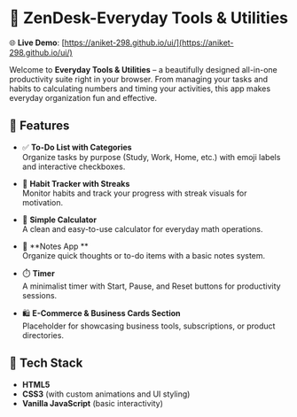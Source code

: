 # 🎯 ZenDesk-Everyday Tools & Utilities

🌐 **Live Demo**: [https://aniket-298.github.io/ui/](https://aniket-298.github.io/ui/)

Welcome to **Everyday Tools & Utilities** – a beautifully designed all-in-one productivity suite right in your browser. From managing your tasks and habits to calculating numbers and timing your activities, this app makes everyday organization fun and effective.

## 🚀 Features

- ✅ **To-Do List with Categories**  
  Organize tasks by purpose (Study, Work, Home, etc.) with emoji labels and interactive checkboxes.

- 🔁 **Habit Tracker with Streaks**  
  Monitor habits and track your progress with streak visuals for motivation.

- 🧮 **Simple Calculator**  
  A clean and easy-to-use calculator for everyday math operations.

- 📝 **Notes App **  
  Organize quick thoughts or to-do items with a basic notes system.

- ⏱️ **Timer**  
  A minimalist timer with Start, Pause, and Reset buttons for productivity sessions.

- 🛍️ **E-Commerce & Business Cards Section**  
  Placeholder for showcasing business tools, subscriptions, or product directories.

## 🎨 Tech Stack

- **HTML5**
- **CSS3** (with custom animations and UI styling)
- **Vanilla JavaScript** (basic interactivity)

